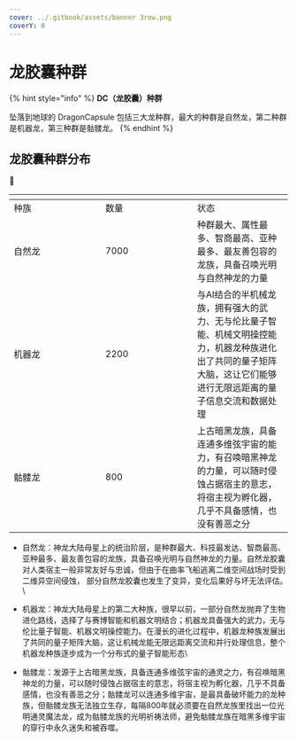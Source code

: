 ```yaml
---
cover: ../.gitbook/assets/banner 3row.png
coverY: 0
---
```


# 龙胶囊种群

{% hint style="info" %}
**DC（龙胶囊）种群**

坠落到地球的 DragonCapsule 包括三大龙种群，最大的种群是自然龙，第二种群是机器龙，第三种群是骷髅龙。
{% endhint %}

## 龙胶囊种群分布

👋&#x20;

<table data-header-hidden><thead><tr><th width="150"></th><th width="150"></th><th></th></tr></thead><tbody><tr><td>种族</td><td>数量</td><td>状态</td></tr><tr><td>自然龙</td><td>7000</td><td>种群最大、属性最多、智商最高、亚种最多、最友善包容的龙族，具备召唤光明与自然神龙的力量</td></tr><tr><td>机器龙</td><td>2200</td><td>与AI结合的半机械龙族，拥有强大的武力、无与伦比量子智能、机械文明操控能力，机器龙种族进化出了共同的量子矩阵大脑，这让它们能够进行无限远距离的量子信息交流和数据处理</td></tr><tr><td>骷髅龙</td><td>800</td><td>上古暗黑龙族，具备连通多维弦宇宙的能力，有召唤暗黑神龙的力量，可以随时侵蚀占据宿主的意志，将宿主视为孵化器，几乎不具备感情，也没有善恶之分<br></td></tr></tbody></table>

* 自然龙：神龙大陆母星上的统治阶层，是种群最大、科技最发达、智商最高、亚种最多、最友善包容的龙族，具备召唤光明与自然神龙的力量。自然龙胶囊对人类宿主一般非常友好与忠诚，但由于在曲率飞船逃离二维空间战场时受到二维异空间侵蚀， 部分自然龙胶囊也发生了变异，变化后果好与坏无法评估。\

* 机器龙：神龙大陆母星上的第二大种族，很早以前，一部分自然龙抛弃了生物进化路线，选择了与赛博智能和机器文明结合；机器龙具备强大的武力，无与伦比量子智能、机器文明操控能力。在漫长的进化过程中，机器龙种族发展出了共同的量子矩阵大脑，这让机械龙能无限远距离交流和并行处理信息，整个机器龙种族逐步成为一个分布式的量子智能形态\

* 骷髅龙：发源于上古暗黑龙族，具备连通多维弦宇宙的通灵之力，有召唤暗黑神龙的力量，可以随时侵蚀占据宿主的意志，将宿主视为孵化器，几乎不具备感情，也没有善恶之分；骷髅龙可以连通多维宇宙，是最具备破坏能力的龙种族，但骷髅龙族无法独立生存，每隔800年就必须要在自然龙族里找出一位光明通灵魔法龙，成为骷髅龙族的光明祈祷法师，避免骷髅龙族在暗黑多维宇宙的穿行中永久迷失和被吞噬。







